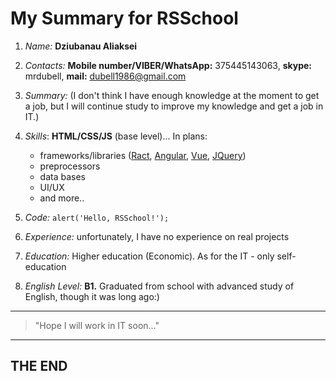 # My Summary for RSSchool

1. *Name:* **Dziubanau Aliaksei**
2. *Contacts:* **Mobile number/VIBER/WhatsApp:** 375445143063, **skype:** mrdubell, **mail:** dubell1986@gmail.com
3. *Summary:* (I don't think I have enough knowledge at the moment to get a job, but I will continue study to improve my knowledge and get a job in IT.)

4. *Skills*: **HTML/CSS/JS** (base level)... In plans:  
    - frameworks/libraries ([Ract](https://reactjs.org/), [Angular](https://angular.io/), [Vue](https://vuejs.org/), [JQuery](https://jquery.com/))
    - preprocessors
    - data bases
    - UI/UX
    - and more..

5. *Code:* `alert('Hello, RSSchool!');`
6. *Experience:* unfortunately, I have no experience on real projects 

7. *Education:* Higher education (Economic). As for the IT - only self-education
8. *English Level:* **B1.** Graduated from school with advanced study of English, though it was long ago:)
___
> "Hope I will work in IT soon..." 

___
## THE END